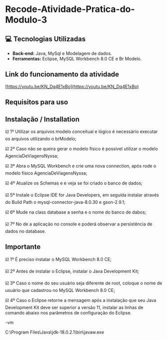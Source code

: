 # Recode-Atividade-Pratica-do-Modulo-3
 
## :computer: Tecnologias Utilizadas
 
* **Back-end:** Java, MySql e Modelagem de dados.
* **Ferramentas:** Eclipse, MySQL Workbench 8.0 CE e Br Modelo.
 
## Link do funcionamento da atividade
 
[https://youtu.be/KN_Dq4E1xBo](https://youtu.be/KN_Dq4E1xBo) 
 
## Requisitos para uso
 
## Instalação / Installation
 
 
☑️ 1º Utilizar os arquivos modelo conceitual e lógico é necessário executar os arquivos utilizando o brModelo;
 
☑️ 2º Caso não se queira gerar o modelo físico é possível utilizar o modelo AgenciaDeViagensNyssa;
 
☑️ 3º Abra o MySQL Workbench e crie uma nova connection, após rode o modelo físico AgenciaDeViagensNyssa;
 
☑️ 4º Atualize os Schemas e e veja se foi criado o banco de dados;
 
☑️ 5º Instale o Eclipse IDE for Java Developers, em seguida instalar através do Build Path o mysql-connector-java-8.0.30 e gson-2.9.1;  
 
☑️ 6º Mude na class database a senha e o nome do banco de dabos;
 
☑️ 7º No de a aplicação no console e poderá observar a persistência de dados no database.
 
## Importante
 
☑️ 1º É preciso instalar o MySQL Workbench 8.0 CE;
 
☑️ 2º Antes de instalar o Eclipse, instalar o Java Development Kit;
 
☑️ 3º Caso o nome do seu usuário seja diferente de root, coloque o nome de usuário que cadastrou no  MySQL Workbench 8.0 CE;
 
☑️ 4º Caso o Eclipse retorne a mensagem após a instalação que seu Java Development Kit deve ser superior a versão 11, instalar as linhas de comando abaixo nos parâmetros de configuração do Eclipse.
 
<p>-vm
<p>C:\Program Files\Java\jdk-18.0.2.1\bin\javaw.exe
